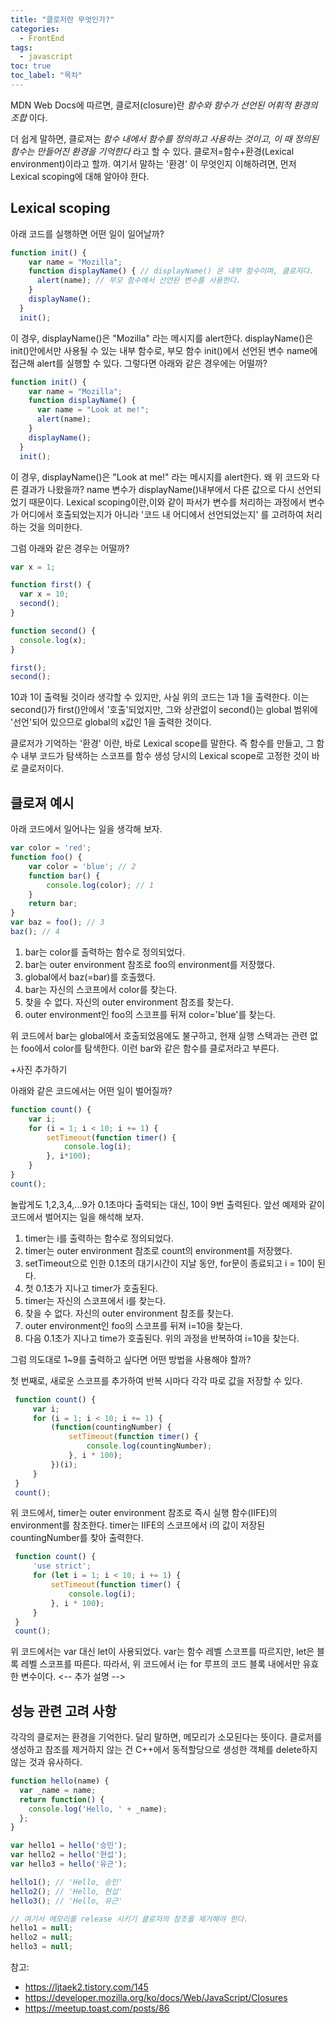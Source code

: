 ```yaml
---
title: "클로저란 무엇인가?"
categories:
  - FrontEnd
tags:
  - javascript
toc: true
toc_label: "목차"
---
```


MDN Web Docs에 따르면, 클로저(closure)란 *함수와 함수가 선언된 어휘적 환경의 조합* 이다.

더 쉽게 말하면, 클로져는 *함수 내에서 함수를 정의하고 사용하는 것이고, 이 때 정의된 함수는 만들어진 환경을 기억한다* 라고 할 수 있다. 클로저=함수+환경(Lexical environment)이라고 할까. 여기서 말하는 '환경' 이 무엇인지 이해하려면, 먼저 Lexical scoping에 대해 알아야 한다. 


## Lexical scoping

아래 코드를 실행하면 어떤 일이 일어날까?

```javascript
function init() {
    var name = "Mozilla";
    function displayName() { // displayName() 은 내부 함수이며, 클로저다.
      alert(name); // 부모 함수에서 선언된 변수를 사용한다.
    }
    displayName();
  }
  init();
```

이 경우, displayName()은 "Mozilla" 라는 메시지를 alert한다. displayName()은 init()안에서만 사용될 수 있는 내부 함수로, 부모 함수 init()에서 선언된 변수 name에 접근해 alert를 실행할 수 있다. 그렇다면 아래와 같은 경우에는 어떨까? 

```javascript
function init() {
    var name = "Mozilla";
    function displayName() { 
      var name = "Look at me!";
      alert(name); 
    }
    displayName();
  }
  init();
```
이 경우, displayName()은 "Look at me!" 라는 메시지를 alert한다. 왜 위 코드와 다른 결과가 나왔을까? name 변수가 displayName()내부에서 다른 값으로 다시 선언되었기 때문이다. Lexical scoping이란,이와 같이 파서가 변수를 처리하는 과정에서 변수가 어디에서 호출되었는지가 아니라 '코드 내 어디에서 선언되었는지' 를 고려하여 처리하는 것을 의미한다. 

그럼 아래와 같은 경우는 어떨까?

```javascript
var x = 1;

function first() {
  var x = 10;
  second();
}

function second() {
  console.log(x);
}

first(); 
second(); 
```

10과 1이 출력될 것이라 생각할 수 있지만, 사실 위의 코드는 1과 1을 출력한다. 이는 second()가 first()안에서 '호출'되었지만, 그와 상관없이 second()는 global 범위에 '선언'되어 있으므로 global의 x값인 1을 출력한 것이다. 

클로저가 기억하는 '환경' 이란, 바로 Lexical scope를 말한다. 즉 함수를 만들고, 그 함수 내부 코드가 탐색하는 스코프를 함수 생성 당시의 Lexical scope로 고정한 것이 바로 클로저이다. 

## 클로져 예시

아래 코드에서 일어나는 일을 생각해 보자.

```javascript
var color = 'red';
function foo() {
    var color = 'blue'; // 2
    function bar() {
        console.log(color); // 1
    }
    return bar;
}
var baz = foo(); // 3
baz(); // 4
```
1. bar는 color를 출력하는 함수로 정의되었다.
2. bar는 outer environment 참조로 foo의 environment를 저장했다.
3. global에서 baz(=bar)를 호출했다.
4. bar는 자신의 스코프에서 color를 찾는다.
5. 찾을 수 없다. 자신의 outer environment 참조를 찾는다.
6. outer environment인 foo의 스코프를 뒤져 color='blue'를 찾는다. 

위 코드에서 bar는 global에서 호출되었음에도 불구하고, 현재 실행 스택과는 관련 없는 foo에서 color를 탐색한다. 이런 bar와 같은 함수를 클로저라고 부른다. 

+사진 추가하기

아래와 같은 코드에서는 어떤 일이 벌어질까?

```javascript
function count() {
    var i;
    for (i = 1; i < 10; i += 1) {
        setTimeout(function timer() {
            console.log(i);
        }, i*100);
    }
}
count();
```
놀랍게도 1,2,3,4,...9가 0.1초마다 출력되는 대신, 10이 9번 출력된다. 앞선 예제와 같이 코드에서 벌어지는 일을 해석해 보자.

1. timer는 i를 출력하는 함수로 정의되었다.
2. timer는 outer environment 참조로 count의 environment를 저장했다.
3. setTimeout으로 인한 0.1초의 대기시간이 지날 동안, for문이 종료되고 i = 10이 된다. 
4. 첫 0.1초가 지나고 timer가 호출된다.
5. timer는 자신의 스코프에서 i를 찾는다.
6. 찾을 수 없다. 자신의 outer environment 참조를 찾는다. 
7. outer environment인 foo의 스코프를 뒤져 i=10을 찾는다. 
8. 다음 0.1초가 지나고 time가 호출된다. 위의 과정을 반복하여 i=10을 찾는다. 

그럼 의도대로 1~9를 출력하고 싶다면 어떤 방법을 사용해야 할까? 

첫 번째로, 새로운 스코프를 추가하여 반복 시마다 각각 따로 값을 저장할 수 있다.

```javascript 
 function count() {
     var i;
     for (i = 1; i < 10; i += 1) {
         (function(countingNumber) {
             setTimeout(function timer() {
                 console.log(countingNumber);
             }, i * 100);
         })(i);
     }
 }
 count();
 ```
위 코드에서, timer는 outer environment 참조로 즉시 실행 함수(IIFE)의 environment를 참조한다. timer는 IIFE의 스코프에서 i의 값이 저장된 countingNumber를 찾아 출력한다. 

```javascript 
 function count() {
     'use strict';
     for (let i = 1; i < 10; i += 1) {
         setTimeout(function timer() {
             console.log(i);
         }, i * 100);
     }
 }
 count();
 ```
위 코드에서는 var 대신 let이 사용되었다. var는 함수 레벨 스코프를 따르지만, let은 블록 레벨 스코프를 따른다. 따라서, 위 코드에서 i는 for 루프의 코드 블록 내에서만 유효한 변수이다. 
<-- 추가 설명 -->

## 성능 관련 고려 사항

각각의 클로저는 환경을 기억한다. 달리 말하면, 메모리가 소모된다는 뜻이다. 클로저를 생성하고 참조를 제거하지 않는 건 C++에서 동적할당으로 생성한 객체를 delete하지 않는 것과 유사하다.  

```javascript
function hello(name) {
  var _name = name;
  return function() {
    console.log('Hello, ' + _name);
  };
}

var hello1 = hello('승민');
var hello2 = hello('현섭');
var hello3 = hello('유근');

hello1(); // 'Hello, 승민'
hello2(); // 'Hello, 현섭'
hello3(); // 'Hello, 유근'

// 여기서 메모리를 release 시키기 클로저의 참조를 제거해야 한다.
hello1 = null;
hello2 = null;
hello3 = null;
```

참고: 
- https://ljtaek2.tistory.com/145
- https://developer.mozilla.org/ko/docs/Web/JavaScript/Closures
- https://meetup.toast.com/posts/86